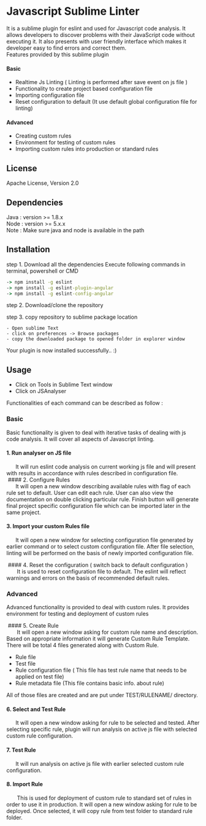 Javascript Sublime Linter
====================================

It is a sublime plugin for eslint and used for Javascript code analysis. It allows developers to discover problems with their JavaScript code without executing it. It also presents with user friendly interface which makes it developer easy to find errors and correct them.</br>
Features provided by this sublime plugin 

#### Basic
- Realtime Js Linting ( Linting is performed after save event on js file )
- Functionality to create project based configuration file
- Importing configuration file
- Reset configuration to default (It use default global configuration file for linting)


#### Advanced
- Creating custom rules
- Environment for testing of custom rules
- Importing custom rules into production or standard rules


License
-------
Apache License, Version 2.0


Dependencies
-------
Java : version >= 1.8.x <br />
Node : version >= 5.x.x </br>
Note : Make sure java and node is available in the path

Installation 
-------

step 1. Download all the dependencies
Execute following commands in terminal, powershell or CMD

```cmd
-> npm install -g eslint 
-> npm install -g eslint-plugin-angular
-> npm install -g eslint-config-angular
```        

step 2. Download/clone the repository

step 3. copy repository to sublime package location

```
- Open sublime Text 
- click on preferences -> Browse packages
- copy the downloaded package to opened folder in explorer window
```

Your plugin is now installed successfully.. :)


Usage
-------

- Click on Tools in Sublime Text window
- Click on JSAnalyser

Functionalities of each command can be described as follow : </br>

### Basic 
Basic functionality is given to deal with iterative tasks of dealing with js code analysis. It will cover all aspects of Javascript linting.

  #### 1. Run analyser on JS file </br>
&nbsp;&nbsp;&nbsp;&nbsp;&nbsp;&nbsp;It will run eslint code analysis on current working js file and will present with results in accordance with rules described in configuration file.
               
  #### 2. Configure Rules </br>
&nbsp;&nbsp;&nbsp;&nbsp;&nbsp;&nbsp;It will open a new window describing available rules with flag of each rule set to default. User can edit each rule. User can also view the documentation on double clicking particular rule. Finish button will generate final project specific configuration file which can be imported later in the same project.
  
  #### 3. Import your custom Rules file </br>
&nbsp;&nbsp;&nbsp;&nbsp;&nbsp;&nbsp;It will open a new window for selecting configuration file generated by earlier command or to select custom configuration file. After file selection, linting will be performed on the basis of newly imported configuration file.

  #### 4. Reset the configuration ( switch back to default configuration ) </br>
&nbsp;&nbsp;&nbsp;&nbsp;&nbsp;&nbsp; It is used to reset configuration file to default. The eslint will reflect warnings and errors on the basis of recommended default rules.         
        
### Advanced 
Advanced functionality is provided to deal with custom rules. It provides environment for testing and deployment of custom rules </br>

  #### 5. Create Rule </br>
&nbsp;&nbsp;&nbsp;&nbsp;&nbsp;&nbsp; It will open a new window asking for custom rule name and description. Based on appropriate information it will generate Custom Rule Template. There will be total 4 files generated along with Custom Rule.

- Rule file
- Test file
- Rule configuration file ( This file has test rule name that needs to be applied on test file)
- Rule metadata file (This file contains basic info. about rule)

All of those files are created and are put under TEST/RULENAME/ directory.</br>
  
  #### 6. Select and Test Rule </br>
&nbsp;&nbsp;&nbsp;&nbsp;&nbsp;&nbsp;It will open a new window asking for rule to be selected and tested. After selecting specific rule, plugin will run analysis on active js file with selected custom rule configuration. 

  #### 7. Test Rule </br>
&nbsp;&nbsp;&nbsp;&nbsp;&nbsp;&nbsp;It will run analysis on active js file with earlier selected custom rule configuration.   
         
  #### 8. Import Rule </br>
&nbsp;&nbsp;&nbsp;&nbsp;&nbsp;&nbsp; This is used for deployment of custom rule to standard set of rules in order to use it in production. It will open a new window asking for rule to be deployed. Once selected, it will copy rule from test folder to standard rule folder.
  
